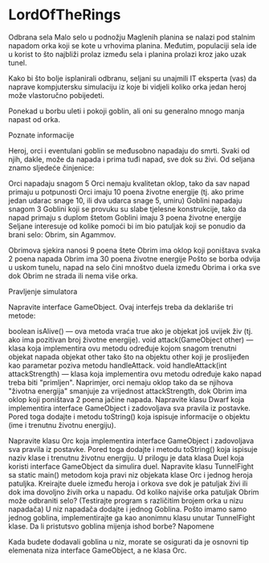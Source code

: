 LordOfTheRings
==============
Odbrana sela
Malo selo u podnožju Maglenih planina se nalazi pod stalnim napadom orka koji se kote u vrhovima planina. Međutim, populaciji sela ide u korist to što najbliži prolaz između sela i planina prolazi kroz jako uzak tunel.

Kako bi što bolje isplanirali odbranu, seljani su unajmili IT eksperta (vas) da naprave kompjutersku simulaciju iz koje bi vidjeli koliko orka jedan heroj može vlastoručno pobijedeti.

Ponekad u borbu uleti i pokoji goblin, ali oni su generalno mnogo manja napast od orka.

Poznate informacije

Heroj, orci i eventulani goblin se međusobno napadaju do smrti. Svaki od njih, dakle, može da napada i prima tuđi napad, sve dok su živi. Od seljana znamo sljedeće činjenice:

Orci napadaju snagom 5
Orci nemaju kvalitetan oklop, tako da sav napad primaju u potpunosti
Orci imaju 10 poena životne energije (tj. ako prime jedan udarac snage 10, ili dva udarca snage 5, umiru)
Goblini napadaju snagom 3
Goblini koji se provuku su slabe tjelesne konstrukcije, tako da napad primaju s duplom štetom
Goblini imaju 3 poena životne energije
Seljane interesuje od kolike pomoći bi im bio patuljak koji se ponudio da brani selo: Obrim, sin Agammov.

Obrimova sjekira nanosi 9 poena štete
Obrim ima oklop koji poništava svaka 2 poena napada
Obrim ima 30 poena životne energije
Pošto se borba odvija u uskom tunelu, napad na selo čini mnoštvo duela između Obrima i orka sve dok Obrim ne strada ili nema više orka.

Pravljenje simulatora

Napravite interface GameObject. Ovaj interfejs treba da deklariše tri metode:

boolean isAlive() — ova metoda vraća true ako je objekat još uvijek živ (tj. ako ima pozitivan broj životne energije).
void attack(GameObject other) — klasa koja implementira ovu metodu određuje kojom snagom trenutni objekat napada objekat other tako što na objektu other koji je proslijeđen kao parametar poziva metodu handleAttack.
void handleAttack(int attackStrength) — klasa koja implementira ovu metodu određuje kako napad treba biti "primljen". Naprimjer, orci nemaju oklop tako da se njihova "životna energija" smanjuje za vrijednost attackStrength, dok Obrim ima oklop koji poništava 2 poena jačine napada.
Napravite klasu Dwarf koja implementira interface GameObject i zadovoljava sva pravila iz postavke. Pored toga dodajte i metodu toString() koja ispisuje informacije o objektu (ime i trenutnu životnu energiju).

Napravite klasu Orc koja implementira interface GameObject i zadovoljava sva pravila iz postavke. Pored toga dodajte i metodu toString() koja ispisuje naziv klase i trenutnu životnu energiju.
U prilogu je data klasa Duel koja koristi interface GameObject da simulira duel. Napravite klasu TunnelFight sa static main() metodom koja pravi niz objekata klase Orc i jednog heroja patuljka. Kreirajte duele između heroja i orkova sve dok je patuljak živi ili dok ima dovoljno živih orka u napadu.
Od koliko najviše orka patuljak Obrim može odbraniti selo? (Testirajte program s različitim brojem orka u nizu napadača)
U niz napadača dodajte i jednog Goblina. Pošto imamo samo jednog goblina, implementirajte ga kao anonimnu klasu unutar TunnelFight klase. Da li pristutsvo goblina mijenja ishod borbe?
Napomene

Kada budete dodavali goblina u niz, morate se osigurati da je osnovni tip elemenata niza interface GameObject, a ne klasa Orc.
